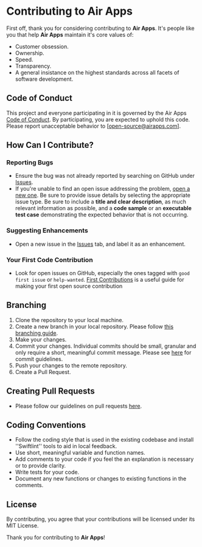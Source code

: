 # Contributing to Air Apps

First off, thank you for considering contributing to **Air Apps**. It's people like you that help **Air Apps** maintain it's core values of: 
- Customer obsession.
- Ownership.
- Speed.
- Transparency.
- A general insistance on the highest standards across all facets of software development.

## Code of Conduct

This project and everyone participating in it is governed by the Air Apps [Code of Conduct](CODE_OF_CONDUCT.md). By participating, you are expected to uphold this code. Please report unacceptable behavior to [open-source@airapps.com].

## How Can I Contribute?

### Reporting Bugs

- Ensure the bug was not already reported by searching on GitHub under [Issues](https://github.com/airappsco/[repositoryName]/issues).
- If you're unable to find an open issue addressing the problem, [open a new one](https://github.com/airappsco/[repositoryName]/issues/new). Be sure to provide issue details by selecting the appropriate issue type. Be sure to include a **title and clear description**, as much relevant information as possible, and a **code sample** or an **executable test case** demonstrating the expected behavior that is not occurring.

### Suggesting Enhancements

- Open a new issue in the [Issues](https://github.com/airappsco/[repositoryName]/issues) tab, and label it as an enhancement.

### Your First Code Contribution

- Look for open issues on GitHub, especially the ones tagged with `good first issue` or `help-wanted`. [First Contributions](https://github.com/firstcontributions/first-contributions) is a useful guide for making your first open source contribution

## Branching

1. Clone the repository to your local machine.
2. Create a new branch in your local repository. Please follow [this branching guide](BRANCHING.md).
3. Make your changes.
4. Commit your changes. Individual commits should be small, granular and only require a short, meaningful commit message. Please see [here](COMMITS.md) for commit guidelines.
5. Push your changes to the remote repository.
6. Create a Pull Request.

## Creating Pull Requests

- Please follow our guidelines on pull requests [here](PULL_REQUESTS.md).

## Coding Conventions

- Follow the coding style that is used in the existing codebase and install ''Swiftlint'' tools to aid in local feedback.
- Use short, meaningful variable and function names.
- Add comments to your code if you feel the an explanation is necessary or to provide clarity.
- Write tests for your code.
- Document any new functions or changes to existing functions in the comments.

## License

By contributing, you agree that your contributions will be licensed under its MIT License.

Thank you for contributing to **Air Apps**!
